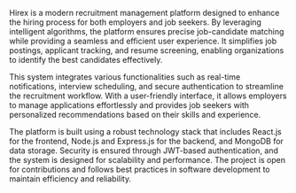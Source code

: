 Hirex is a modern recruitment management platform designed to enhance the hiring process for both employers and job seekers. 
By leveraging intelligent algorithms, the platform ensures precise job-candidate matching while providing a seamless and 
efficient user experience. 
It simplifies job postings, applicant tracking, and resume screening, enabling organizations to identify the best candidates effectively.

This system integrates various functionalities such as real-time notifications, interview scheduling, and secure authentication to 
streamline the recruitment workflow. 
With a user-friendly interface, it allows employers to manage applications effortlessly and provides job seekers with 
personalized recommendations based on their skills and experience.

The platform is built using a robust technology stack that includes React.js for the frontend, Node.js and Express.js for the backend, 
and MongoDB for data storage. 
Security is ensured through JWT-based authentication, and the system is designed for scalability and performance. 
The project is open for contributions and follows best practices in software development to maintain efficiency and reliability.

